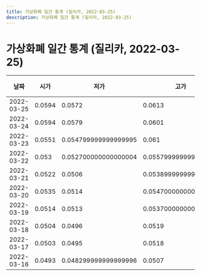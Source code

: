 ```yaml
---
title: 가상화폐 일간 통계 (질리카, 2022-03-25)
description: 가상화폐 일간 통계 (질리카, 2022-03-25)
---
```


가상화폐 일간 통계 (질리카, 2022-03-25)
===

|날짜|시가|저가|고가|종가|비고|
|--|--|--|--|--|--|
|2022-03-25|0.0594|0.0572|0.0613|0.0584|    |
|2022-03-24|0.0594|0.0579|0.0601|0.0594|    |
|2022-03-23|0.0551|0.054799999999999995|0.061|0.0594|    |
|2022-03-22|0.053|0.052700000000000004|0.055799999999999995|0.0551|    |
|2022-03-21|0.0522|0.0506|0.053899999999999997|0.053|    |
|2022-03-20|0.0535|0.0514|0.054700000000000006|0.0522|    |
|2022-03-19|0.0514|0.0513|0.053700000000000005|0.0536|    |
|2022-03-18|0.0504|0.0496|0.0519|0.0515|    |
|2022-03-17|0.0503|0.0495|0.0518|0.0504|    |
|2022-03-16|0.0493|0.048299999999999996|0.0507|0.0503|    |
